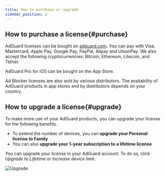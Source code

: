 ```yaml
---
title: How to purchase or upgrade
sidebar_position: 2
---
```


## How to purchase a license{#purchase}

AdGuard licenses can be bought on [adguard.com](https://adguard.com/license.html). You can pay with Visa, Mastercard, Apple Pay, Google Pay, PayPal, Alipay and UnionPay. We also accept the following cryptocurrencies: Bitcoin, Ethereum, Litecoin, and Tether.

AdGuard Pro for iOS can be bought on the App Store.

Ad Blocker licenses are also sold by various distributors. The availability of AdGuard products in app stores and by distributors depends on your country.

## How to upgrade a license{#upgrade}

To make more use of your AdGuard products, you can upgrade your license for the following benefits.

* To extend the number of devices, you can **upgrade your Personal license to Family**
* You can also **upgrade your 1-year subscription to a lifetime license**

You can upgrade your license in your AdGuard account. To do so, click *Upgrade to Lifetime* or *Increase device limit*.

![Upgrade](https://cdn.adtidy.org/content/kb/ad_blocker/general/newaccount-upgrade.png)
